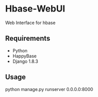 # Hbase-WebUI
Web Interface for hbase

## Requirements

* Python
* HappyBase
* Django 1.8.3

## Usage

 python manage.py runserver 0.0.0.0:8000
